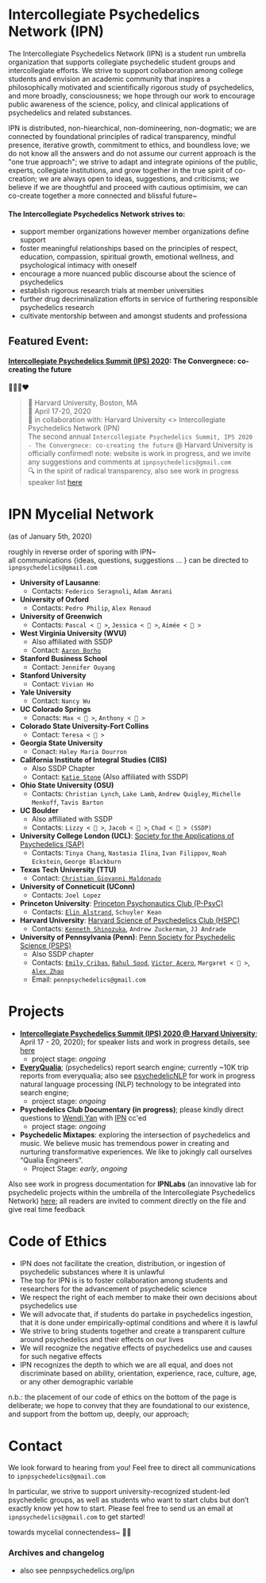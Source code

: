 # Intercollegiate Psychedelics Network (IPN)

The Intercollegiate Psychedelics Network (IPN) is a student run umbrella organization that supports collegiate psychedelic student groups and intercollegiate efforts. We strive to support collaboration among college students and envision an academic community that inspires a philosophically motivated and scientifically rigorous study of psychedelics, and more broadly, consciousness; we hope through our work to encourage public awareness of the science, policy, and clinical applications of psychedelics and related substances.

IPN is distributed, non-hiearchical, non-domineering, non-dogmatic; we are connected by foundational principles of radical transparency, mindful presence, iterative growth, commitment to ethics, and boundless love; we do not know all the answers and do not assume our current approach is the "one true approach"; we strive to adapt and integrate opinions of the public, experts, collegiate institutions, and grow together in the true spirit of co-creation; we are always open to ideas, suggestions, and criticisms; we believe if we are thoughtful and proceed with cautious optimisim, we can co-create together a more connected and blissful future~

#### The Intercollegiate Psychedelics Network strives to:
- support member organizations however member organizations define support
- foster meaningful relationships based on the principles of respect, education, compassion, spiritual growth, emotional wellness, and psychological intimacy with oneself
- encourage a more nuanced public discourse about the science of psychedelics
- establish rigorous research trials at member universities
- further drug decriminalization efforts in service of furthering responsible psychedelics research
- cultivate mentorship between and amongst students and professiona

## Featured Event: 
#### [Intercollegiate Psychedelics Summit (IPS) 2020](https://paradiseinstitute.org): The Convergnece: co-creating the future <br/>
🤲🍄🌈❤️ <br />
> 🔗 Harvard University, Boston, MA <br />
> 📅 April 17-20, 2020 <br/>
> 👋 in collaboration with: Harvard University <> Intercollegiate Psychedelics Network (IPN) <br/>
The second annual `Intercollegiate Psychedelics Summit, IPS 2020 - The Convergnece: co-creating the future` @ Harvard University is officially confirmed! note: website is work in progress, and we invite any suggestions and comments at  `ipnpsychedelics@gmail.com` <br />
> 🔍 in the spirit of radical transparency, also see work in progress speaker list [here](https://docs.google.com/spreadsheets/d/18h7xWUfHngbq_OEHMXNx4U-VlQyW0Am0vawQzsf6NfA/edit?usp=sharing)


# IPN Mycelial Network
(as of January 5th, 2020)

roughly in reverse order of sporing with IPN~ <br/>
all communications {ideas, questions, suggestions ... } can be directed to `ipnpsychedelics@gmail.com`

- **University of Lausanne**:
  - Contacts: `Federico Seragnoli`, `Adam Amrani`
- **University of Oxford**
  - Contacts: `Pedro Philip`, `Alex Renaud`
- **University of Greenwich**
  - Contacts: `Pascal < 🍄 >`, `Jessica < 🍄 >`, `Aimée < 🍄 >`
- **West Virginia University (WVU)**
  - Also affiliated with SSDP
  - Contact: [`Aaron Borho`](mailto:aaron.borho1@gmail.com)
- **Stanford Business School**
  - Contact: `Jennifer Ouyang`
- **Stanford University**
  - Contact: `Vivian Ho`
- **Yale University**
  - Contact: `Nancy Wu`
- **UC Colorado Springs**
  - Conacts: `Max < 🍄 >`, `Anthony < 🍄 >`
- **Colorado State University-Fort Collins**
  - Contact: `Teresa < 🍄 >`
- **Georgia State University**
  - Conact: `Haley Maria Dourron`
- **California Institute of Integral Studies (CIIS)**
  - Also SSDP Chapter
  - Contact: [`Katie Stone`](mailto:ktstone@mymail.ciis.edu) (Also affiliated with SSDP)
- **Ohio State University (OSU)**
  - Contacts: `Christian Lynch`, `Lake Lamb`, `Andrew Quigley`, `Michelle Menkoff`, `Tavis Barton`
- **UC Boulder**
  - Also affiliated with SSDP
  - Contacts: `Lizzy < 🍄 >`, `Jacob < 🍄 >`, `Chad < 🍄 > (SSDP)`
- **University College London (UCL)**: [Society for the Applications of Psychedelics (SAP)](http://studentsunionucl.org/clubs-societies/application-of-psychedelics)
  - Contacts: `Tinya Chang`, `Nastasia Ilina`, `Ivan Filippov`, `Noah Eckstein`, `George Blackburn`
- **Texas Tech University (TTU)**
  - Contact: [`Christian Giovanni Maldonado`](mailto:Giovanni.Maldonado@ttu.edu)
- **University of Conneticuit (UConn)**
  - Contacts: `Joel Lopez`
- **Princeton University**: [Princeton Psychonautics Club (P-PsyC)](https://www.facebook.com/PrincetonPsychonautics/)
  - Contacts: [`Elin Alstrand`](mailto:ea4@princeton.edu), `Schuyler Kean`
- **Harvard University**: [Harvard Science of Psychedelics Club (HSPC)](https://bit.ly/harvard-psychedelics)
  - Contacts: [`Kenneth Shinozuka`](mailto:shinozuka@college.harvard.edu), `Andrew Zuckerman`, `JJ Andrade`
- **University of Pennsylvania (Penn)**: [Penn Society for Psychedelic Science (PSPS)](https://pennpsychedelics.org)
  - Also SSDP chapter
  - Contacts: [`Emily Cribas`](mailto:ecribas@pennmedicine.upenn.edu), [`Rahul Sood`](mailto:rsoo@wharton.upenn.edu), [`Victor Acero`](mailto:acero@seas.upenn.edu), `Margaret < 🍄 >`, [`Alex Zhao`](mailto:alexzhao@seas.upenn.edu)
  - Email: `pennpsychedelics@gmail.com`


# Projects
- [**Intercollegiate Psychedelics Summit (IPS) 2020 @ Harvard University**](https://paradiseinstitute.org); April 17 - 20, 2020); for speaker lists and work in progress details, see [here](https://paradiseinstitute.org)
  - project stage: _ongoing_
- [**EveryQualia**](https://www.everyqualia.org/); (psychedelics) report search engine; currently ~10K trip reports from everyqualia; also see [psychedelicNLP](https://github.com/alextzhao/psychedelicNLP) for work in progress natural language processing (NLP) technology to be integrated into search engine;
  - project stage: _ongoing_
- **Psychedelics Club Documentary (in progress)**; please kindly direct questions to [Wendi Yan](wendiy@princeton.edu) with [IPN](ipnpsychedelics@gmail.com) cc'ed
  - project stage: _ongoing_
- **Psychedelic Mixtapes**: exploring the intersection of psychedelics and music. We believe music has tremendous power in creating and nurturing transformative experiences. We like to jokingly call ourselves “Qualia Engineers”.
  - Project Stage: _early_, _ongoing_
  
Also see work in progress documentation for **IPNLabs** (an innovative lab for psychedelic projects within the umbrella of the Intercollegiate Psychedelics Network) [here](https://docs.google.com/document/d/1TJb5Y7a4AKiXckpVOs6ES_BQ1y1nY3lGWjpHorJyjsg/edit?usp=sharing); all readers are invited to comment directly on the file and give real time feedback

# Code of Ethics
- IPN does not facilitate the creation, distribution, or ingestion of psychedelic substances where it is unlawful
- The top for IPN is is to foster collaboration among students and researchers for the advancement of psychedelic science
- We respect the right of each member to make their own decisions about psychedelics use
- We will advocate that, if students do partake in psychedelics ingestion, that it is done under empirically-optimal conditions and where it is lawful
- We strive to bring students together and create a transparent culture around psychedelics and their effects on our lives
- We will recognize the negative effects of psychedelics use and causes for such negative effects
- IPN recognizes the depth to which we are all equal, and does not discriminate based on ability, orientation, experience, race, culture, age, or any other demographic variable

n.b.: the placement of our code of ethics on the bottom of the page is deliberate; we hope to convey that they are foundational to our existence, and support from the bottom up, deeply, our approach;

# Contact
We look forward to hearing from you! Feel free to direct all communications to `ipnpsychedelics@gmail.com`

In particular, we strive to support university-recognized student-led psychedelic groups, as well as students who want to start clubs but don’t exactly know yet how to start. Please feel free to send us an email at `ipnpsychedelics@gmail.com` to get started!

towards mycelial connectendess~ 🤲🍄





### Archives and changelog
- also see pennpsychedelics.org/ipn
























